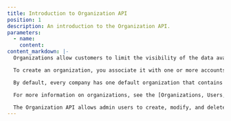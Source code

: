 ```yaml
---
title: Introduction to Organization API
position: 1
description: An introduction to the Organization API.
parameters:
  - name:
    content:
content_markdown: |-
  Organizations allow customers to limit the visibility of the data available to users in the CloudHealth Console. Using organizations, you can grant multiple stakeholders access to CloudHealth without providing them access to data you do not wish them to see (e.g. the marketing department should see only the infrastructure running on behalf of marketing).

  To create an organization, you associate it with one or more accounts containing the data you want visible. Organizations may have overlapping data (e.g. both your Engineering and DevOps organizations might have access to a common set of accounts).

  By default, every company has one default organization that contains all accounts and their corresponding assets. You can modify and assign accounts to the default organization only through the CloudHealth Platform.

  For more information on organizations, see the [Organizations, Users, and Roles](https://help.cloudhealthtech.com/administration/users-and-roles.html) topic.

  The Organization API allows admin users to create, modify, and delete organizations and assign AWS, Azure, GCP, and Data Center accounts to organizations. Users can assign Chef and Datadog accounts to an organization only through the CloudHealth Platform. In order to use some Organization endpoints, you need to provide the `org_id`. CloudHealth generates a unique ID for each organization. See [How to Get Organization ID](#organization_how-to-get-organization-id).
---
```

